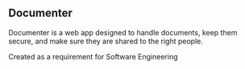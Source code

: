 ## Documenter

Documenter is a web app designed to handle documents, keep them secure, and make sure they are shared to the right people.

Created as a requirement for Software Engineering
